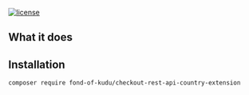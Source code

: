 [![license](https://img.shields.io/github/license/fond-of-kudu/checkout-rest-api-country-extension.svg)](https://packagist.org/packages/fond-of-kudu/checkout-rest-api-country-extension)

## What it does

## Installation

```
composer require fond-of-kudu/checkout-rest-api-country-extension
```
